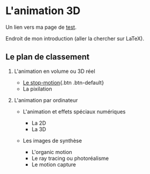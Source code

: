 # L'animation 3D

Un lien vers ma page de [test](test.md).

Endroit de mon introduction (aller la chercher sur LaTeX).

## Le plan de classement


1. L'animation en volume ou 3D réel

    - [Le stop-motion](stopmotion.md){.btn .btn-default}
    - La pixilation
    
2. L'animation par ordinateur

    - L'animation et effets spéciaux numériques
    
        * La 2D
        * La 3D
        
    - Les images de synthèse
    
        * L'organic motion
        * Le ray tracing ou photoréalisme
        * Le motion capture
